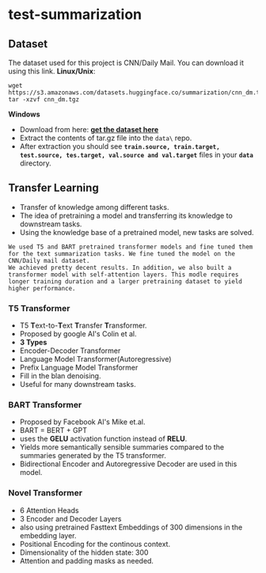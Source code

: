 # test-summarization

## Dataset
The dataset used for this project is CNN/Daily Mail. You can download it using this link.
**Linux/Unix**:
```
wget https://s3.amazonaws.com/datasets.huggingface.co/summarization/cnn_dm.tgz
tar -xzvf cnn_dm.tgz
```
**Windows**
- Download from here: **[get the dataset here](https://s3.amazonaws.com/datasets.huggingface.co/summarization/cnn_dm.tgz)**
- Extract the contents of tar.gz file into the `data\` repo. 
- After extraction you should see **`train.source, train.target, test.source, tes.target, val.source and val.target`** files in your **`data`** directory.

## Transfer Learning
- Transfer of knowledge among different tasks.
- The idea of pretraining a model and transferring its knowledge to downstream tasks.
- Using the knowledge base of a pretrained model, new tasks are solved.
```
We used T5 and BART pretrained transformer models and fine tuned them for the text summarization tasks. We fine tuned the model on the CNN/Daily mail dataset.
We achieved pretty decent results. In addition, we also built a transformer model with self-attention layers. This modle requires longer training duration and a larger pretraining dataset to yield higher performance. 
```

### T5 Transformer
- T5 **T**ext-to-**T**ext **T**ransfer **T**ransformer.
- Proposed by google AI's Colin et al.
- **3 Types**
 - Encoder-Decoder Transformer
 - Language Model Transformer(Autoregressive)
 - Prefix Language Model Transformer
- Fill in the blan denoising.
- Useful for many downstream tasks.
### BART Transformer
- Proposed by Facebook AI's Mike et.al.
- BART = BERT + GPT
- uses the **GELU** activation function instead of **RELU**.
- Yields more semantically sensible summaries compared to the summaries generated by the T5 transformer.
- Bidirectional Encoder and Autoregressive Decoder are used in this model.

### Novel Transformer
- 6 Attention Heads
- 3 Encoder and Decoder Layers
- also using pretrained Fasttext Embeddings of 300 dimensions in the embedding layer.
- Positional Encoding for the continous context.
- Dimensionality of the hidden state: 300
- Attention and padding masks as needed.
